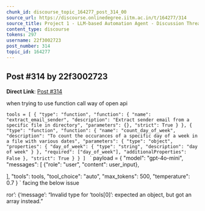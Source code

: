 ```yaml
---
chunk_id: discourse_topic_164277_post_314_00
source_url: https://discourse.onlinedegree.iitm.ac.in/t/164277/314
source_title: Project 1 - LLM-based Automation Agent - Discussion Thread [TDS Jan 2025]
content_type: discourse
tokens: 297
username: 22f3002723
post_number: 314
topic_id: 164277
---
```


## Post #314 by 22f3002723

**Direct Link**: [Post #314](https://discourse.onlinedegree.iitm.ac.in/t/164277/314)

when trying to use function call way of open api

`tools = [
 {
 "type": "function",
 "function": {
 "name": "extract_email_sender",
 "description": "Extract sender email from a specific file in directory",
 "parameters": {},
 "strict": True
 }
 },
 {
 "type": "function",
 "function": {
 "name": "count_day_of_week",
 "description": "To count the occurances of a specific day of a week in a file with various dates",
 "parameters": {
 "type": "object",
 "properties": {
 "day_of_week": {
 "type": "string",
 "description": "day of week"
 }
 },
 "required": ["day_of_week"],
 "additionalProperties": False
 },
 "strict": True
 }
 }
]
`
` payload = {
 "model": "gpt-4o-mini",
 "messages": [
 {"role": "user", "content": user_input},
 
 ], 
	"tools": tools,
 "tool_choice": "auto",
 "max_tokens": 500,
 "temperature": 0.7
 }
`
facing the below issue

ror’: {‘message’: “Invalid type for ‘tools[0]’: expected an object, but got an array instead.”
